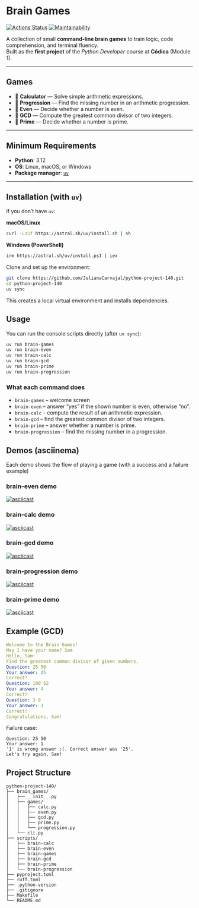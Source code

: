 # Brain Games

[![Actions Status](https://github.com/JulianaCarvajal/python-project-140/actions/workflows/hexlet-check.yml/badge.svg)](https://github.com/JulianaCarvajal/python-project-140/actions)
[![Maintainability](https://qlty.sh/gh/JulianaCarvajal/projects/python-project-140/maintainability.svg)](https://qlty.sh/gh/JulianaCarvajal/projects/python-project-140)

A collection of small **command-line brain games** to train logic, code comprehension, and terminal fluency.  
Built as the **first project** of the *Python Developer* course at **Códica** (Module 1).

---

## Games

- 🎲 **Calculator** — Solve simple arithmetic expressions.  
- 🎲 **Progression** — Find the missing number in an arithmetic progression.  
- 🎲 **Even** — Decide whether a number is even.  
- 🎲 **GCD** — Compute the greatest common divisor of two integers.  
- 🎲 **Prime** — Decide whether a number is prime.

---

## Minimum Requirements

- **Python**: 3.12
- **OS**: Linux, macOS, or Windows
- **Package manager**: [`uv`](https://github.com/astral-sh/uv)  

---

## Installation (with `uv`)

If you don’t have `uv`:

**macOS/Linux**
```sh
curl -LsSf https://astral.sh/uv/install.sh | sh
```

**Windows (PowerShell)**
```sh
irm https://astral.sh/uv/install.ps1 | iex
```

Clone and set up the environment:

```sh
git clone https://github.com/JulianaCarvajal/python-project-140.git
cd python-project-140
uv sync
```

This creates a local virtual environment and installs dependencies.

## Usage

You can run the console scripts directly (after `uv sync`):

```sh
uv run brain-games
uv run brain-even
uv run brain-calc
uv run brain-gcd
uv run brain-prime
uv run brain-progression
```

### What each command does

* `brain-games` – welcome screen
* `brain-even` – answer “yes” if the shown number is even, otherwise “no”.
* `brain-calc` – compute the result of an arithmetic expression.
* `brain-gcd` – find the greatest common divisor of two integers.
* `brain-prime` – answer whether a number is prime.
* `brain-progression` – find the missing number in a progression.

## Demos (asciinema)

Each demo shows the flow of playing a game (with a success and a failure example)

### brain-even demo
[![asciicast](https://asciinema.org/a/47No2W25oifrtUCMEbSHsIzaZ.svg)](https://asciinema.org/a/47No2W25oifrtUCMEbSHsIzaZ)

### brain-calc demo
[![asciicast](https://asciinema.org/a/ZLri1bXO9Cq8JfXDpwWDugIOO.svg)](https://asciinema.org/a/ZLri1bXO9Cq8JfXDpwWDugIOO)

### brain-gcd demo
[![asciicast](https://asciinema.org/a/45zOPIzjOzZ31m40vHZ8mBJXK.svg)](https://asciinema.org/a/45zOPIzjOzZ31m40vHZ8mBJXK)

### brain-progression demo
[![asciicast](https://asciinema.org/a/TVgu7kz3qs2nicLQ112ZNO7mN.svg)](https://asciinema.org/a/TVgu7kz3qs2nicLQ112ZNO7mN)

### brain-prime demo
[![asciicast](https://asciinema.org/a/81ovNN6Q8M8YraVZwej0M3GKH.svg)](https://asciinema.org/a/81ovNN6Q8M8YraVZwej0M3GKH)

## Example (GCD)

```yaml
Welcome to the Brain Games!
May I have your name? Sam
Hello, Sam!
Find the greatest common divisor of given numbers.
Question: 25 50
Your answer: 25
Correct!
Question: 100 52
Your answer: 4
Correct!
Question: 3 9
Your answer: 3
Correct!
Congratulations, Sam!
```

Failure case:

```
Question: 25 50
Your answer: 1
'1' is wrong answer ;(. Correct answer was '25'.
Let's try again, Sam!
```

## Project Structure

```
python-project-140/
├── brain_games/                
│   ├── __init__.py
│   ├── games/                  
│   │   ├── calc.py
│   │   ├── even.py
│   │   ├── gcd.py
│   │   ├── prime.py
│   │   └── progression.py
│   └── cli.py
├── scripts/                   
│   ├── brain-calc
│   ├── brain-even
│   ├── brain-games
│   ├── brain-gcd
│   ├── brain-prime
│   └── brain-progression
├── pyproject.toml              
├── ruff.toml                
├── .python-version           
├── .gitignore
├── Makefile
└── README.md
```
